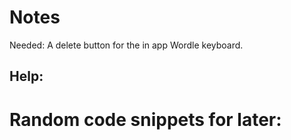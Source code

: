 # Notes

Needed: A delete button for the in app Wordle keyboard.


Help:
-


# Random code snippets for later:
